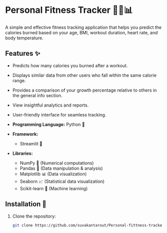 # Personal Fitness Tracker 🏋️‍♂️📊  

A simple and effective fitness tracking application that helps you predict the calories burned based on your age, BMI, workout duration, heart rate, and body temperature.

## Features ✨  
- Predicts how many calories you burned after a workout.
- Displays similar data from other users who fall within the same calorie range.
- Provides a comparison of your growth percentage relative to others in the general info section.
- View insightful analytics and reports.
- User-friendly interface for seamless tracking.


- **Programming Language:** Python 🐍  

- **Framework:**  
  - Streamlit 🎨  

- **Libraries:**  
  - NumPy 🔢 (Numerical computations)  
  - Pandas 📝 (Data manipulation & analysis)  
  - Matplotlib 📊 (Data visualization)  
  - Seaborn 📈 (Statistical data visualization)  
  - Scikit-learn 🤖 (Machine learning) 

## Installation 🚀  
1. Clone the repository:  
   ```bash
   git clone https://github.com/suvakantarout/Personal-fittness-tracker.git
